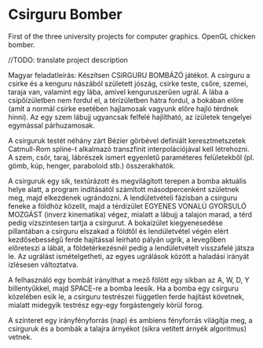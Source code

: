 # Csirguru Bomber
First of the three university projects for computer graphics. OpenGL chicken bomber.

//TODO: translate project description

Magyar feladatleírás:
Készítsen CSIRGURU BOMBÁZÓ játékot. A csirguru a csirke és a kenguru nászából született jószág, csirke teste, csőre, szemei, taraja van, valamint egy lába, amivel kenguruszerűen ugrál. A lába a csípőízületben nem fordul el, a térízületben hátra fordul, a bokában előre (amit a normál csirke esetében hajlamosak vagyunk előre hajló térdnek hinni). Az egy szem lábujj ugyancsak felfelé hajlítható, az ízületek tengelyei egymással párhuzamosak.

A csirguruk testét néhány zárt Bézier görbével definiált keresztmetszetek Catmull-Rom spline-t alkalmazó transzfinit interpolációjával kell létrehozni. A szem, csör, taraj, lábrészek ismert egyenletű paraméteres felületekből (pl. gömb, kúp, henger, paraboloid stb.) összerakhatók.

A csirguruk egy sík, textúrázott és megvilágított terepen a bomba aktuális helye alatt, a program indításától számított másodpercenként születnek meg, majd elkezdenek ugrándozni. A lendületvételi fázisban a csirguru feneke a földhöz közelít, majd a térdízület EGYENES VONALÚ GYORSULÓ MOZGÁST (inverz kinematika) végez, mialatt a lábujj a talajon marad, a térd pedig vízszintesen tartja a csirgurut. A bokaízület kiegyenesedése pillantában a csirguru elszakad a földtől és lendületvétel végén elért kezdősebességű ferde hajítással leírható pályán ugrik, a levegőben előreteszi a lábát, a földetérkezésnél pedig a lendületvételt visszafelé játsza le. Az ugrálást ismételgetheti, az egyes ugrálások között a haladási irányát ízlésesen változtatva.

A felhasználó egy bombát irányíthat a mező fölött egy síkban az A, W, D, Y billentyűkkel, majd SPACE-re a bomba leesik. Ha a bomba egy csirguru közelében esik le, a csirguru testrészei független ferde hajítást követnek, mialatt midegyik testrész egy-egy forgástengely körül forog.

A színteret egy irányfényforrás (nap) és ambiens fényforrás világítja meg, a csirguruk és a bombák a talajra árnyékot (síkra vetített árnyék algoritmus) vetnek. 
